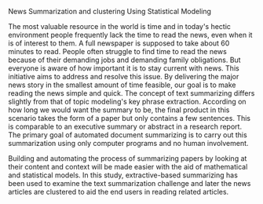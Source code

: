News Summarization and clustering Using Statistical Modeling 


The most valuable resource in the world is time and in today's hectic environment people frequently lack the time to read the news, even when it is of interest to them. A full newspaper is supposed to take about 60 minutes to read. People often struggle to find time to read the news because of their demanding jobs and demanding family obligations. But everyone is aware of how important it is to stay current with news. This initiative aims to address and resolve this issue. By delivering the major news story in the smallest amount of time feasible, our goal is to make reading the news simple and quick. The concept of text summarizing differs slightly from that of topic modeling's key phrase extraction. According on how long we would want the summary to be, the final product in this scenario takes the form of a paper but only contains a few sentences. This is comparable to an executive summary or abstract in a research report. The primary goal of automated document summarizing is to carry out this summarization using only computer programs and no human involvement.

Building and automating the process of summarizing papers by looking at their content and context will be made easier with the aid of mathematical and statistical models. In this study, extractive-based summarizing has been used to examine the text summarization challenge and later the news articles are clustered to aid the end users in reading related articles. 
